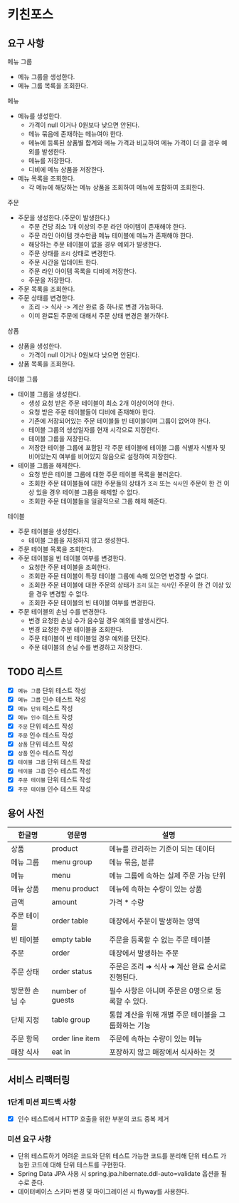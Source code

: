 # 키친포스

## 요구 사항

메뉴 그룹

- 메뉴 그룹을 생성한다.
- 메뉴 그룹 목록을 조회한다.

메뉴

- 메뉴를 생성한다.
    - 가격이 null 이거나 0원보다 낮으면 안된다.
    - 메뉴 묶음에 존재하는 메뉴여야 한다.
    - 메뉴에 등록된 상품별 합계와 메뉴 가격과 비교하여 메뉴 가격이 더 클 경우 예외를 발생한다.
    - 메뉴를 저장한다.
    - 디비에 메뉴 상품을 저장한다.
- 메뉴 목록을 조회한다.
    - 각 메뉴에 해당하는 메뉴 상품을 조회하여 메뉴에 포함하여 조회한다.

주문

- 주문을 생성한다.(주문이 발생한다.)
    - 주문 건당 최소 1개 이상의 주문 라인 아이템이 존재해야 한다.
    - 주문 라인 아이템 갯수만큼 메뉴 테이블에 메뉴가 존재해야 한다.
    - 해당하는 주문 테이블이 없을 경우 예외가 발생한다.
    - 주문 상태를 `조리` 상태로 변경한다.
    - 주문 시간을 업데이트 한다.
    - 주문 라인 아이템 목록을 디비에 저장한다.
    - 주문을 저장한다.
- 주문 목록을 조회한다.
- 주문 상태를 변경한다.
    - 조리 -> 식사 -> 계산 완료 중 하나로 변경 가능하다.
    - 이미 완료된 주문에 대해서 주문 상태 변경은 불가하다.

상품

- 상품을 생성한다.
    - 가격이 null 이거나 0원보다 낮으면 안된다.
- 상품 목록을 조회한다.

테이블 그룹

- 테이블 그룹을 생성한다.
    - 생성 요청 받은 주문 테이블이 최소 2개 이상이어야 한다.
    - 요청 받은 주문 테이블들이 디비에 존재해야 한다.
    - 기존에 저장되어있는 주문 테이블들 빈 테이블이며 그룹이 없어야 한다.
    - 테이블 그룹의 생성일자를 현재 시각으로 지정한다.
    - 테이블 그룹을 저장한다.
    - 저장한 테이블 그룹에 포함된 각 주문 테이블에 테이블 그룹 식별자 식별자 및 비어있는지 여부를 비어있지 않음으로 설정하여 저장한다.
- 테이블 그룹을 해제한다.
    - 요청 받은 테이블 그룹에 대한 주문 테이블 목록을 불러온다.
    - 조회한 주문 테이블들에 대한 주문들의 상태가 `조리` 또는 `식사`인 주문이 한 건 이상 있을 경우 테이블 그룹을 해제할 수 없다.
    - 조회한 주문 테이블들을 일괄적으로 그룹 해제 해준다.

테이블

- 주문 테이블을 생성한다.
    - 테이블 그룹을 지정하지 않고 생성한다.
- 주문 테이블 목록을 조회한다.
- 주문 테이블을 빈 테이블 여부를 변경한다.
    - 요청한 주문 테이블을 조회한다.
    - 조회한 주문 테이블이 특정 테이블 그룹에 속해 있으면 변경할 수 없다.
    - 조회한 주문 테이블에 대한 주문의 상태가 `조리` 또는 `식사`인 주문이 한 건 이상 있을 경우 변경할 수 없다.
    - 조회한 주문 테이블의 빈 테이블 여부를 변경한다.
- 주문 테이블의 손님 수를 변경한다.
    - 변경 요청한 손님 수가 음수일 경우 예외를 발생시킨다.
    - 변경 요청한 주문 테이블을 조회한다.
    - 주문 테이블이 빈 테이블일 경우 예외를 던진다.
    - 주문 테이블의 손님 수를 변경하고 저장한다.

## TODO 리스트

- [x] `메뉴 그룹` 단위 테스트 작성
- [x] `메뉴 그룹` 인수 테스트 작성
- [x] `메뉴 단위` 테스트 작성
- [x] `메뉴 인수` 테스트 작성
- [x] `주문` 단위 테스트 작성
- [x] `주문` 인수 테스트 작성
- [x] `상품` 단위 테스트 작성
- [x] `상품` 인수 테스트 작성
- [x] `테이블 그룹` 단위 테스트 작성
- [x] `테이블 그룹` 인수 테스트 작성
- [x] `주문 테이블` 단위 테스트 작성
- [x] `주문 테이블` 인수 테스트 작성

## 용어 사전

| 한글명 | 영문명 | 설명 |
| --- | --- | --- |
| 상품 | product | 메뉴를 관리하는 기준이 되는 데이터 |
| 메뉴 그룹 | menu group | 메뉴 묶음, 분류 |
| 메뉴 | menu | 메뉴 그룹에 속하는 실제 주문 가능 단위 |
| 메뉴 상품 | menu product | 메뉴에 속하는 수량이 있는 상품 |
| 금액 | amount | 가격 * 수량 |
| 주문 테이블 | order table | 매장에서 주문이 발생하는 영역 |
| 빈 테이블 | empty table | 주문을 등록할 수 없는 주문 테이블 |
| 주문 | order | 매장에서 발생하는 주문 |
| 주문 상태 | order status | 주문은 조리 ➜ 식사 ➜ 계산 완료 순서로 진행된다. |
| 방문한 손님 수 | number of guests | 필수 사항은 아니며 주문은 0명으로 등록할 수 있다. |
| 단체 지정 | table group | 통합 계산을 위해 개별 주문 테이블을 그룹화하는 기능 |
| 주문 항목 | order line item | 주문에 속하는 수량이 있는 메뉴 |
| 매장 식사 | eat in | 포장하지 않고 매장에서 식사하는 것 |

## 서비스 리팩터링

### 1단계 미션 피드백 사항

- [x] 인수 테스트에서 HTTP 호출을 위한 부분의 코드 중복 제거

### 미션 요구 사항

- 단위 테스트하기 어려운 코드와 단위 테스트 가능한 코드를 분리해 단위 테스트 가능한 코드에 대해 단위 테스트를 구현한다.
- Spring Data JPA 사용 시 spring.jpa.hibernate.ddl-auto=validate 옵션을 필수로 준다.
- 데이터베이스 스키마 변경 및 마이그레이션 시 flyway를 사용한다.
